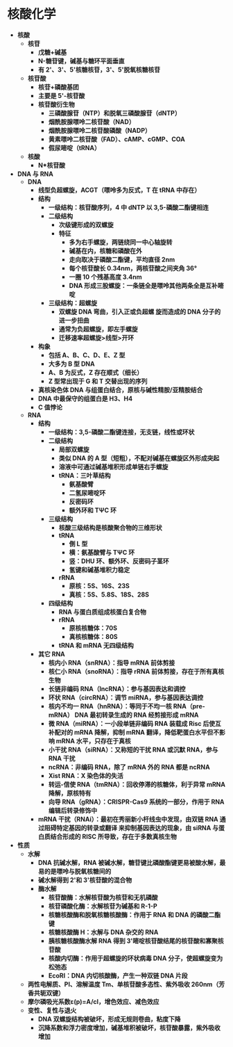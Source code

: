 # **核酸化学**
- **核酸**
    - **核苷**
        - **戊糖+碱基**
        - **N-糖苷键，碱基与糖环平面垂直**
        - **有 2'、3'、5'核糖核苷，3'、5'脱氧核糖核苷**
    - **核苷酸**
        - **核苷+磷酸基团**
        - **主要是 5'-核苷酸**
        - **核苷酸衍生物**
            - **三磷酸腺苷（NTP）和脱氧三磷酸腺苷（dNTP）**
            - **烟酰胺腺嘌呤二核苷酸（NAD）**
            - **烟酰胺腺嘌呤二核苷酸磷酸（NADP）**
            - **黄素嘌呤二核苷酸（FAD）、cAMP、cGMP、COA**
            - **假尿嘧啶（tRNA）**
    - **核酸**
        - **N\*核苷酸**
- **DNA 与 RNA**
    - **DNA**
        - **线型负超螺旋，ACGT（嘌呤多为反式，T 在 tRNA 中存在）**
        - **结构**
            - **一级结构：核苷酸序列，4 中 dNTP 以 3,5-磷酸二酯键相连**
            - **二级结构**
                - **次级键形成的双螺旋**
                - **特征**
                    - **多为右手螺旋，两链绕同一中心轴旋转**
                    - **碱基在内，核糖和磷酸在外**
                    - **走向取决于磷酸二酯键，平均直径 2nm**
                    - **每个核苷酸长 0.34nm，两核苷酸之间夹角 36°**
                    - **一圈 10 个残基高度 3.4nm**
                    - **DNA 形成三股螺旋：一条链全是嘌呤其他两条全是互补嘧啶**
            - **三级结构：超螺旋**
                - **双螺旋 DNA 弯曲，引入正或负超螺
                    旋而造成的 DNA 分子的进一步扭曲**
                - **通常为负超螺旋，即左手螺旋**
                - **迁移速率超螺旋>线型>开环**
        - **构象**
            - **包括 A、B、C、D、E、Z 型**
            - **大多为 B 型 DNA**
            - **A、B 为反式，Z 存在顺式（细长）**
            - **Z 型常出现于 G 和 T 交替出现的序列**
        - **真核染色体 DNA 与组蛋白结合，原核与碱性精胺/亚精胺结合**
        - **DNA 中最保守的组蛋白是 H3、H4**
        - **C 值悖论**
    - **RNA**
        - **结构**
            - **一级结构：3,5-磷酸二酯键连接，无支链，线性或环状**
            - **二级结构**
                - **局部双螺旋**
                - **类似 DNA 的 A 型（短粗），不配对碱基在螺旋区外形成突起**
                - **溶液中可通过碱基堆积形成单链右手螺旋**
                - **tRNA：三叶草结构**
                    - **氨基酸臂**
                    - **二氢尿嘧啶环**
                    - **反密码环**
                    - **额外环和 TΨC 环**
            - **三级结构**
                - **核酸三级结构是核酸聚合物的三维形状**
                - **tRNA**
                    - **倒 L 型**
                    - **横：氨基酸臂与 TΨC 环**
                    - **竖：DHU 环、额外环、反密码子茎环**
                    - **氢键和碱基堆积力稳定**
                - **rRNA**
                    - **原核：5S、16S、23S**
                    - **真核：5S、5.8S、18S、28S**
            - **四级结构**
                - **RNA 与蛋白质组成核蛋白复合物**
                - **rRNA**
                    - **原核核糖体：70S**
                    - **真核核糖体：80S**
                - **tRNA 和 mRNA 无四级结构**
        - **其它 RNA**
            - **核内小 RNA（snRNA）：指导 mRNA 前体剪接**
            - **核仁小 RNA（snoRNA）：指导 rRNA 前体剪接，存在于所有真核生物**
            - **长链非编码 RNA（lncRNA）：参与基因表达和调控**
            - **环状 RNA（circRNA）：调节 miRNA，参与基因表达调控**
            - **核内不均一 RNA（hnRNA）：等同于不均一核 RNA（pre-mRNA）
                DNA 最初转录生成的 RNA 经剪接形成 mRNA**
            - **微 RNA（miRNA）：一小段单链非编码 RNA 装载成 Risc 后使互补配对的 mRNA
                降解，抑制 mRNA 翻译，降低靶蛋白水平但不影响 mRNA 水平，只存在于真核**
            - **小干扰 RNA（siRNA）：又称短的干扰 RNA 或沉默 RNA，参与 RNA 干扰**
            - **ncRNA：非编码 RNA，除了 mRNA 外的 RNA 都是 ncRNA**
            - **Xist RNA：X 染色体的失活**
            - **转运-信使 RNA（tmRNA）：回收停滞的核糖体，利于异常 mRNA 降解，原核特有**
            - **向导 RNA（gRNA）：CRISPR-Cas9 系统的一部分，作用于 RNA 编辑后转录修饰中**
        - **mRNA 干扰（RNAi）：最初在秀丽新小杆线虫中发现，由双链 RNA 通过阻碍特定基因的转录或翻译
            来抑制基因表达的现象，由 siRNA 与蛋白质结合形成的 RISC 所导致，存在于多数真核生物**
- **性质**
    - **水解**
        - **DNA 抗碱水解，RNA 被碱水解，糖苷键比磷酸酯键更易被酸水解，最易的是嘌呤与脱氧核糖间的**
        - **碱水解得到 2'和 3'核苷酸的混合物**
        - **酶水解**
            - **核苷酸酶：水解核苷酸为核苷和无机磷酸**
            - **核苷磷酸化酶：水解核苷为碱基和 R-1-P**
            - **核糖核酸酶和脱氧核糖核酸酶：作用于 RNA 和 DNA 的磷酸二酯键**
            - **核糖核酸酶 H：水解与 DNA 杂交的 RNA**
            - **胰核糖核酸酶水解 RNA 得到 3'嘧啶核苷酸结尾的核苷酸和寡聚核苷酸**
            - **核酸内切酶：作用于超螺旋的环状病毒 DNA 分子，使超螺旋变为松弛态**
            - **EcoRⅠ：DNA 内切核酸酶，产生一种双链 DNA 片段**
    - **两性电解质、PI、溶解温度 Tm、单核苷酸多态性、紫外吸收 260nm（芳香共轭双键）**
    - **摩尔磷吸光系数ε(p)=A/cl，增色效应、减色效应**
    - **变性、复性与退火**
        - **DNA 双螺旋结构被破坏，形成无规则卷曲，粘度下降**
        - **沉降系数和浮力密度增加，碱基堆积被破坏，核苷酸暴露，紫外吸收增加**